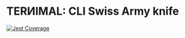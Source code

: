 # TERИIMAL: CLI Swiss Army knife

[![Jest Coverage](https://img.shields.io/badge/coverage-69.88%25-blue)](https://github.com/mflorence99/lintel/issues)
